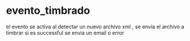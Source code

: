 # evento_timbrado
 el evento se activa al detectar un nuevo archivo xml , se envia el archivo a timbrar si es successful se envia un email o error
